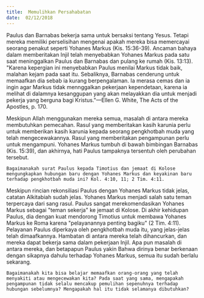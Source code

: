 ```yaml
---
title:  Memulihkan Persahabatan
date:  02/12/2018
---
```


Paulus dan Barnabas bekerja sama untuk bersaksi tentang Yesus. Tetapi mereka memiliki perselisihan mengenai apakah mereka bisa memercayai seorang penakut seperti Yohanes Markus (Kis. 15:36-39). Ancaman bahaya dalam memberitakan Injil telah menyebabkan Yohanes Markus pada satu saat meninggalkan Paulus dan Barnabas dan pulang ke rumah (Kis. 13:13). "Karena kepergian ini menyebabkan Paulus menilai Markus tidak baik, malahan kejam pada saat itu. Sebaliknya, Barnabas cenderung untuk memaafkan dia sebab ia kurang berpengalaman. Ia merasa cemas dan ia ingin agar Markus tidak mennggalkan pekerjaan kependetaan, karena ia melihat di dalamnya kesanggupan yang akan melayakkan dia untuk menjadi pekerja yang berguna bagi Kristus."—Ellen G. White, The Acts of the Apostles, p. 170.

Meskipun Allah menggunakan mereka semua, masalah di antara mereka membutuhkan pemecahan. Rasul yang memberitakan kasih karunia perlu untuk memberikan kasih karunia kepada seorang pengkhotbah muda yang telah mengecewakannya. Rasul yang memberitakan pengampunan perlu untuk mengampuni. Yohanes Markus tumbuh di bawah bimbingan Barnabas (Kis. 15:39), dan akhirnya, hati Paulus tampaknya tersentuh oleh perubahan tersebut.

`Bagaimanakah surat Paulus kepada Timotius dan jemaat di Kolose mengungkapkan hubungan baru dengan Yohanes Markus dan keyakinan baru terhadap pengkhotbah muda ini? Kol. 4:10, 11; 2 Tim. 4:11.`

Meskipun rincian rekonsiliasi Paulus dengan Yohanes Markus tidak jelas, catatan Alkitabiah sudah jelas. Yohanes Markus menjadi salah satu teman terpercaya dari sang rasul. Paulus sangat merekomendasikan Yohanes Markus sebagai "teman sekerja" ke jemaat di Kolose. Di akhir kehidupan Paulus, dia dengan kuat mendorong Timotius untuk membawa Yohanes Markus ke Roma karena "pelayanannya penting bagiku" (2 Tim. 4:11). Pelayanan Paulus diperkaya oleh pengkhotbah muda itu, yang jelas-jelas telah dimaafkannya. Hambatan di antara mereka telah dihancurkan, dan mereka dapat bekerja sama dalam pekerjaan Injil. Apa pun masalah di antara mereka, dan betapapun Paulus yakin Bahwa dirinya benar berkenaan dengan sikapnya dahulu terhadap Yohanes Markus, semua itu sudah berlalu sekarang.

`Bagaimanakah kita bisa belajar memaafkan orang-orang yang telah menyakiti atau mengecewakan kita? Pada saat yang sama, mengapakah pengampunan tidak selalu mencakup pemulihan sepenuhnya terhadap hubungan sebelumnya? Mengapakah hal itu tidak selamanya dibutuhkan?`